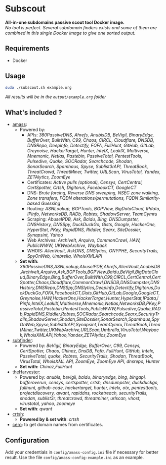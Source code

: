 # Subscout

**All-in-one subdomains passive scout tool Docker image.**  
*No tool is perfect. Several subdomain finders exists and some of them are combined in this single Docker image to give one sorted output.*

## Requirements

- Docker

## Usage

```bash
sudo ./subscout.sh example.org
```

*All results will be in the `output/example.org` folder*

## What's included ?

- [amass](https://github.com/OWASP/Amass):
  - Powered by:
    - APIs:	*360PassiveDNS, Ahrefs, AnubisDB, BeVigil, BinaryEdge, BufferOver, BuiltWith, C99, Chaos, CIRCL, Cloudflare, DNSDB, DNSRepo, Deepinfo, Detectify, FOFA, FullHunt, GitHub, GitLab, Greynoise, HackerTarget, Hunter, IntelX, LeakIX, Maltiverse, Mnemonic, Netlas, Pastebin, PassiveTotal, PentestTools, Pulsedive, Quake, SOCRadar, Searchcode, Shodan, SonarSearch, Spamhaus, Spyse, Sublist3rAPI, ThreatBook, ThreatCrowd, ThreatMiner, Twitter, URLScan, VirusTotal, Yandex, ZETAlytics, ZoomEye*
    - Certificates:	*Active pulls (optional), Censys, CertCentral, CertSpotter, Crtsh, Digitorus, FacebookCT, GoogleCT*
    - DNS: *Brute forcing, Reverse DNS sweeping, NSEC zone walking, Zone transfers, FQDN alterations/permutations, FQDN Similarity-based Guessing*
    - Routing:	*ASNLookup, BGPTools, BGPView, BigDataCloud, IPdata, IPinfo, NetworksDB, RADb, Robtex, ShadowServer, TeamCymru*
    - Scraping:	*AbuseIPDB, Ask, Baidu, Bing, DNSDumpster, DNSHistory, DNSSpy, DuckDuckGo, Gists, Google, HackerOne, HyperStat, PKey, RapidDNS, Riddler, Searx, SiteDossier, Synapsint, Yahoo*
    - Web Archives:	*ArchiveIt, Arquivo, CommonCrawl, HAW, PublicWWW, UKWebArchive, Wayback*
    - WHOIS:	*AlienVault, AskDNS, DNSlytics, ONYPHE, SecurityTrails, SpyOnWeb, Umbrella, WhoisXMLAPI*
  - **Set with:** *360PassiveDNS,ASNLookup,AbuseIPDB,Ahrefs,AlienVault,AnubisDB,ArchiveIt,Arquivo,Ask,BGPTools,BGPView,Baidu,BeVigil,BigDataCloud,BinaryEdge,Bing,BufferOver,BuiltWith,C99,CIRCL,CertCentral,CertSpotter,Chaos,Cloudflare,CommonCrawl,DNSDB,DNSDumpster,DNSHistory,DNSRepo,DNSSpy,DNSlytics,Deepinfo,Detectify,Digitorus,DuckDuckGo,FOFA,FacebookCT,Gists,GitHub,GitLab,Google,GoogleCT,Greynoise,HAW,HackerOne,HackerTarget,Hunter,HyperStat,IPdata,IPinfo,IntelX,LeakIX,Maltiverse,Mnemonic,Netlas,NetworksDB,PKey,PassiveTotal,Pastebin,PentestTools,PublicWWW,Pulsedive,Quake,RADb,RapidDNS,Riddler,Robtex,SOCRadar,Searchcode,Searx,SecurityTrails,ShadowServer,Shodan,SiteDossier,SonarSearch,Spamhaus,SpyOnWeb,Spyse,Sublist3rAPI,Synapsint,TeamCymru,ThreatBook,ThreatMiner,Twitter,UKWebArchive,URLScan,Umbrella,VirusTotal,Wayback,WhoisXMLAPI,Yahoo,Yandex,ZETAlytics,ZoomEye*
- [subfinder](https://github.com/projectdiscovery/subfinder): 
  - Powered by: *BeVigil, BinaryEdge, BufferOver, C99, Censys, CertSpotter, Chaos, Chinaz, DnsDB, Fofa, FullHunt, GitHub, Intelx, PassiveTotal, quake, Robtex, SecurityTrails, Shodan, ThreatBook, VirusTotal, WhoisXML API, ZoomEye, ZoomEye API, dnsrepo, Hunter*
  - **Set with:** *Chinaz,FullHunt*
- [theHarvester](https://github.com/laramies/theHarvester):
  - Powered by: *anubis, bevigil, baidu, binaryedge, bing, bingapi, bufferoverun, censys, certspotter, crtsh, dnsdumpster, duckduckgo, fullhunt, github-code, hackertarget, hunter, intelx, otx, pentesttools, projectdiscovery, qwant, rapiddns, rocketreach, securityTrails, shodan, sublist3r, threatcrowd, threatminer, urlscan, vhost, virustotal, yahoo, zoomeye*
  - **Set with**: *qwant*
- [crtsh](https://github.com/famasoon/crtsh):
  - **Powered by & set with**: *crtsh*
- [cero](https://github.com/glebarez/cero): to get domain names from certificates.

## Configuration

Add your credentials in `config/amass-config.ini` file if necessary for better result.
Use the file `config/amass-config-example.ini` as an example.
